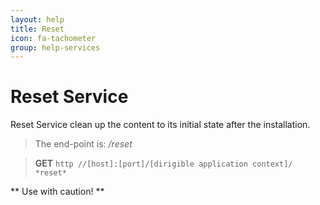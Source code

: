 ```yaml
---
layout: help
title: Reset
icon: fa-tachometer
group: help-services
---
```


Reset Service
===

Reset Service clean up the content to its initial state after the installation.

> The end-point is: */reset*

> **GET** `http //[host]:[port]/[dirigible application context]/ *reset*`

** Use with caution! **
